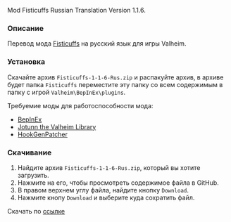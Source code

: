 Mod Fisticuffs Russian Translation Version 1.1.6.

### Описание

Перевод мода [Fisticuffs](https://valheim.thunderstore.io/package/OdinPlus/Fisticuffs/) на русский язык для игры Valheim. 

### Установка

Скачайте архив `Fisticuffs-1-1-6-Rus.zip` и распакуйте архив, в архиве будет папка `Fisticuffs` переместите эту папку со всем содержимым в папку с игрой `Valheim\BepInEx\plugins`.

Требуемие моды для работоспособности мода:
* [BepInEx](https://valheim.thunderstore.io/package/denikson/BepInExPack_Valheim/)
* [Jotunn the Valheim Library](https://www.nexusmods.com/valheim/mods/1138)
* [HookGenPatcher](https://www.nexusmods.com/valheim/mods/505)

### Скачивание
1. Найдите архив `Fisticuffs-1-1-6-Rus.zip`, который вы хотите загрузить.
2. Нажмите на его, чтобы просмотреть содержимое файла в GitHub.
3. В правом верхнем углу файла, найдите кнопку `Download`.
4. Нажмите кнопу `Download` и выберите куда сохратить файл.

Скачать по [ссылке](https://github.com/Dominowood371/Valheim-Mods/raw/main/Valheim%20Mods%20Russian%20Translation/Fisticuffs/Fisticuffs-1-1-6-Rus.zip)
